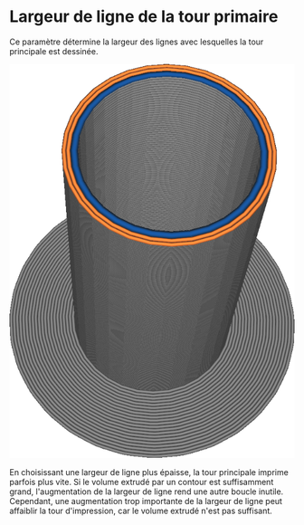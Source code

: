 Largeur de ligne de la tour primaire
====
Ce paramètre détermine la largeur des lignes avec lesquelles la tour principale est dessinée.

![Le matériau bleu a une largeur de ligne plus grande que le matériau orange](../../../articles/images/prime_tower_line_width.png)

En choisissant une largeur de ligne plus épaisse, la tour principale imprime parfois plus vite. Si le volume extrudé par un contour est suffisamment grand, l'augmentation de la largeur de ligne rend une autre boucle inutile. Cependant, une augmentation trop importante de la largeur de ligne peut affaiblir la tour d'impression, car le volume extrudé n'est pas suffisant.
